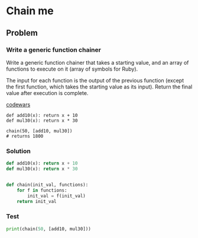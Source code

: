 # Chain me
## Problem

### Write a generic function chainer
Write a generic function chainer that takes a starting value, and an array of functions to execute on it (array of symbols for Ruby).

The input for each function is the output of the previous function (except the first function, which takes the starting value as its input). Return the final value after execution is complete.

[codewars](https://www.codewars.com/kata/54fb853b2c8785dd5e000957)
```
def add10(x): return x + 10
def mul30(x): return x * 30

chain(50, [add10, mul30])
# returns 1800
```

### Solution
```python
def add10(x): return x + 10
def mul30(x): return x * 30


def chain(init_val, functions):
    for f in functions:
        init_val = f(init_val)
    return init_val
```

### Test
```python
print(chain(50, [add10, mul30]))
```